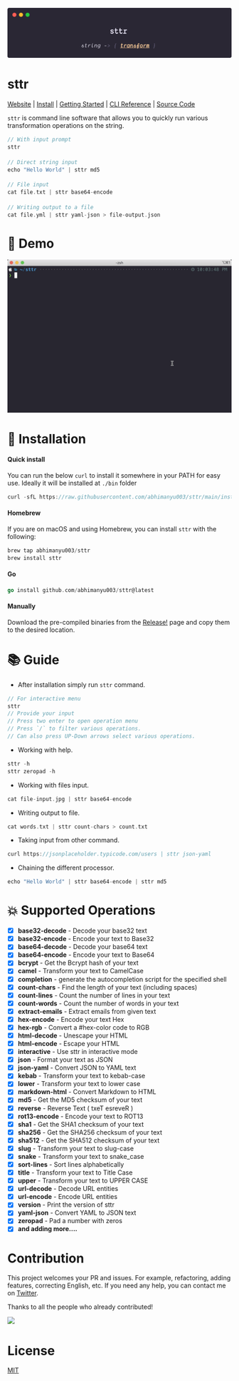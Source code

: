 ![sttr](./media/banner.png)

# sttr

[Website](https://abhimanyu003.github.io/sttr/)
| [Install](https://github.com/abhimanyu003/sttr#battery-installation)
| [Getting Started](https://github.com/abhimanyu003/sttr#books-guide)
| [CLI Reference](https://abhimanyu003.github.io/sttr/cli/sttr/)
| [Source Code](https://github.com/abhimanyu003/sttr)

`sttr` is command line software that allows you to quickly run various transformation operations on the string.

```go
// With input prompt
sttr

// Direct string input
echo "Hello World" | sttr md5

// File input
cat file.txt | sttr base64-encode

// Writing output to a file
cat file.yml | sttr yaml-json > file-output.json
```

# :movie_camera: Demo

![sttr demo](./media/demo.gif)


# :battery: Installation

#### Quick install

You can run the below `curl` to install it somewhere in your PATH for easy use.
Ideally it will be installed at `./bin` folder

```go
curl -sfL https://raw.githubusercontent.com/abhimanyu003/sttr/main/install.sh | sh
```

#### Homebrew

If you are on macOS and using Homebrew, you can install `sttr` with the following:

```go
brew tap abhimanyu003/sttr
brew install sttr
```

#### Go 

```go
go install github.com/abhimanyu003/sttr@latest
```

#### Manually

Download the pre-compiled binaries from the [Release!](https://github.com/abhimanyu003/sttr/releases) page and copy them to the desired location.

# :books: Guide

* After installation simply run `sttr` command.

```go
// For interactive menu
sttr 
// Provide your input
// Press two enter to open operation menu
// Press `/` to filter various operations.
// Can also press UP-Down arrows select various operations.
```

* Working with help.

```go
sttr -h
sttr zeropad -h
```

* Working with files input.

```go
cat file-input.jpg | sttr base64-encode
```

* Writing output to file.

```go
cat words.txt | sttr count-chars > count.txt
```

* Taking input from other command.

```go
curl https://jsonplaceholder.typicode.com/users | sttr json-yaml
```

* Chaining the different processor.

```go
echo "Hello World" | sttr base64-encode | sttr md5
```


# :boom: Supported Operations


- [x] **base32-decode** - Decode your base32 text
- [x] **base32-encode** - Encode your text to Base32
- [x] **base64-decode** - Decode your base64 text
- [x] **base64-encode** - Encode your text to Base64
- [x] **bcrypt** - Get the Bcrypt hash of your text
- [x] **camel** - Transform your text to CamelCase
- [x] **completion** - generate the autocompletion script for the specified shell
- [x] **count-chars** - Find the length of your text (including spaces)
- [x] **count-lines** - Count the number of lines in your text
- [x] **count-words** - Count the number of words in your text
- [x] **extract-emails** - Extract emails from given text
- [x] **hex-encode** - Encode your text Hex
- [x] **hex-rgb** - Convert a #hex-color code to RGB
- [x] **html-decode** - Unescape your HTML
- [x] **html-encode** - Escape your HTML
- [x] **interactive** - Use sttr in interactive mode
- [x] **json** - Format your text as JSON
- [x] **json-yaml** - Convert JSON to YAML text
- [x] **kebab** - Transform your text to kebab-case
- [x] **lower** - Transform your text to lower case
- [x] **markdown-html** - Convert Markdown to HTML
- [x] **md5** - Get the MD5 checksum of your text
- [x] **reverse** - Reverse Text ( txeT esreveR )
- [x] **rot13-encode** - Encode your text to ROT13
- [x] **sha1** - Get the SHA1 checksum of your text
- [x] **sha256** - Get the SHA256 checksum of your text
- [x] **sha512** - Get the SHA512 checksum of your text
- [x] **slug** - Transform your text to slug-case
- [x] **snake** - Transform your text to snake_case
- [x] **sort-lines** - Sort lines alphabetically
- [x] **title** - Transform your text to Title Case
- [x] **upper** - Transform your text to UPPER CASE
- [x] **url-decode** - Decode URL entities
- [x] **url-encode** - Encode URL entities
- [x] **version** - Print the version of sttr
- [x] **yaml-json** - Convert YAML to JSON text
- [x] **zeropad** - Pad a number with zeros
- [x] **and adding more....**

# Contribution

This project welcomes your PR and issues.
For example, refactoring, adding features, correcting English, etc.
If you need any help, you can contact me on [Twitter](https://twitter.com/abhimanyu003).

Thanks to all the people who already contributed!

<a href="https://github.com/abhimanyu003/sttr/graphs/contributors">
  <img src="https://contributors-img.web.app/image?repo=abhimanyu003/sttr" />
</a>

# License

[MIT](./LICENSE)

